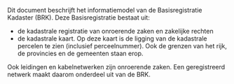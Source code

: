 Dit document beschrijft het informatiemodel van de Basisregistratie Kadaster (BRK). 
Deze Basisregistratie bestaat uit:

* de kadastrale registratie van onroerende zaken en zakelijke rechten 
* de kadastrale kaart. Op deze kaart is de ligging van de kadastrale percelen te zien (inclusief perceelnummer). Ook de grenzen van het rijk, de provincies en de gemeenten staan erop.

Ook leidingen en kabelnetwerken zijn onroerende zaken. Een geregistreerd netwerk maakt daarom onderdeel uit van de BRK. 

